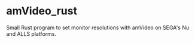 # amVideo_rust
Small Rust program to set monitor resolutions with amVideo on SEGA's Nu and ALLS platforms.
